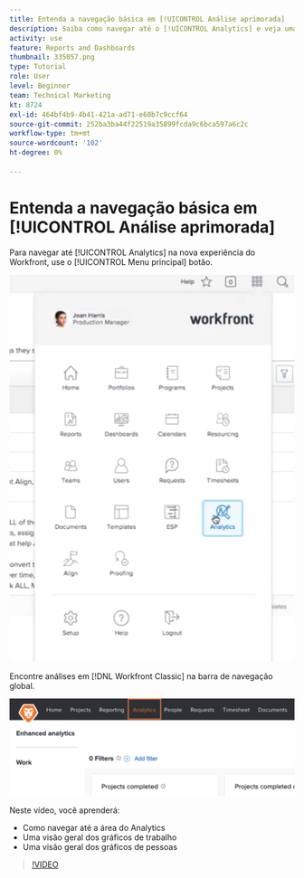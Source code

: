 ```yaml
---
title: Entenda a navegação básica em [!UICONTROL Análise aprimorada]
description: Saiba como navegar até o [!UICONTROL Analytics] e veja uma visão geral dos gráficos de trabalho e dos gráficos de pessoas no Workfront.
activity: use
feature: Reports and Dashboards
thumbnail: 335057.png
type: Tutorial
role: User
level: Beginner
team: Technical Marketing
kt: 8724
exl-id: 464bf4b9-4b41-421a-ad71-e60b7c9ccf64
source-git-commit: 252ba3ba44f22519a35899fcda9c6bca597a6c2c
workflow-type: tm+mt
source-wordcount: '102'
ht-degree: 0%

---
```


# Entenda a navegação básica em [!UICONTROL Análise aprimorada]

Para navegar até [!UICONTROL Analytics] na nova experiência do Workfront, use o [!UICONTROL Menu principal] botão.

![Uma imagem para encontrar a [!UICONTROL Analytics] no Workfront [!UICONTROL menu principal]](assets/Navigate-NWE.png)

Encontre análises em [!DNL Workfront Classic] na barra de navegação global.

![Uma imagem para encontrar a [!UICONTROL Analytics] no [!DNL Workfront Classic]](assets/Navigate-Classic.png)

Neste vídeo, você aprenderá:

* Como navegar até a área do Analytics
* Uma visão geral dos gráficos de trabalho
* Uma visão geral dos gráficos de pessoas

>[!VIDEO](https://video.tv.adobe.com/v/335057/?quality=12)
